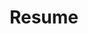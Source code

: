 ---
layout: default
title: Resume
nav: false
nav_order: 6
# cv_pdf: example_pdf.pdf
# description: 
# redirect_to: /assets/pdf/example_pdf.pdf
---